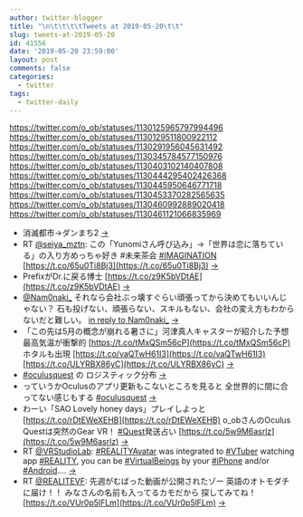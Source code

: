 ```yaml
---
author: twitter-blogger
title: "\n\t\t\t\tTweets at 2019-05-20\t\t"
slug: tweets-at-2019-05-20
id: 41556
date: '2019-05-20 23:59:00'
layout: post
comments: false
categories:
  - twitter
tags:
  - twitter-daily
---
```


https://twitter.com/o_ob/statuses/1130125965797994496 https://twitter.com/o_ob/statuses/1130129511800922112 https://twitter.com/o_ob/statuses/1130291956045631492 https://twitter.com/o_ob/statuses/1130345784577150976 https://twitter.com/o_ob/statuses/1130403102140407808 https://twitter.com/o_ob/statuses/1130444295402426368 https://twitter.com/o_ob/statuses/1130445950646771718 https://twitter.com/o_ob/statuses/1130453370282565635 https://twitter.com/o_ob/statuses/1130460992889020418 https://twitter.com/o_ob/statuses/1130461121066835969  

*   消滅都市→ダンまち2 [->](https://twitter.com/o_ob/statuses/1130125965797994496)
*   RT [@seiya_mztn](https://twitter.com/seiya_mztn): この「Yunomiさん呼び込み」→「世界は恋に落ちている」の入り方めっちゃ好き #未来茶会 [#IMAGINATION](https://twitter.com/search?q=%23IMAGINATION&src=hash) [https://t.co/65u0Ti8Bj3](https://t.co/65u0Ti8Bj3) [->](https://twitter.com/o_ob/statuses/1130129511800922112)
*   PrefixがDr.に戻る博士 [https://t.co/z9K5bVDtAE](https://t.co/z9K5bVDtAE) [->](https://twitter.com/o_ob/statuses/1130291956045631492)
*   [@Nam0naki_](https://twitter.com/Nam0naki_) それなら会社ぶっ壊すぐらい頑張ってから決めてもいいんじゃない？ 石も投げない、頑張らない、スキルもない、会社の変え方もわからないだと難しい。 [in reply to Nam0naki_](https://twitter.com/Nam0naki_/statuses/1130305572815773698) [->](https://twitter.com/o_ob/statuses/1130345784577150976)
*   「この先は5月の概念が崩れる暑さに」河津真人キャスターが紹介した予想最高気温が衝撃的 [https://t.co/tMxQSm56cP](https://t.co/tMxQSm56cP) ホタルも出現 [https://t.co/vaQTwH61I3](https://t.co/vaQTwH61I3) [https://t.co/ULYRBX86yC](https://t.co/ULYRBX86yC) [->](https://twitter.com/o_ob/statuses/1130403102140407808)
*   [#oculusquest](https://twitter.com/search?q=%23oculusquest&src=hash) の ロジスティック分布 [->](https://twitter.com/o_ob/statuses/1130444295402426368)
*   っていうかOculusのアプリ更新もこないところを見ると 全世界的に間に合ってない感じもする [#oculusquest](https://twitter.com/search?q=%23oculusquest&src=hash) [->](https://twitter.com/o_ob/statuses/1130445950646771718)
*   わーい「SAO Lovely honey days」プレイしよっと [https://t.co/rDtEWeXEHB](https://t.co/rDtEWeXEHB) o_obさんのOculus Questは突然のGear VR！ [#Quest](https://twitter.com/search?q=%23Quest&src=hash)発送占い [https://t.co/5w9M6asrlz](https://t.co/5w9M6asrlz) [->](https://twitter.com/o_ob/statuses/1130453370282565635)
*   RT [@VRStudioLab](https://twitter.com/VRStudioLab): [#REALITYAvatar](https://twitter.com/search?q=%23REALITYAvatar&src=hash) was integrated to [#VTuber](https://twitter.com/search?q=%23VTuber&src=hash) watching app [#REALITY](https://twitter.com/search?q=%23REALITY&src=hash), you can be [#VirtualBeings](https://twitter.com/search?q=%23VirtualBeings&src=hash) by your [#iPhone](https://twitter.com/search?q=%23iPhone&src=hash) and/or [#Android](https://twitter.com/search?q=%23Android&src=hash).… [->](https://twitter.com/o_ob/statuses/1130460992889020418)
*   RT [@REALITEVF](https://twitter.com/REALITEVF): 先週がむばった動画が公開されたゾー 英語のオトモダチに届け！！ みなさんの名前も入ってるカモだから 探してみてね！ [https://t.co/VUr0p5lFLm](https://t.co/VUr0p5lFLm) [->](https://twitter.com/o_ob/statuses/1130461121066835969)